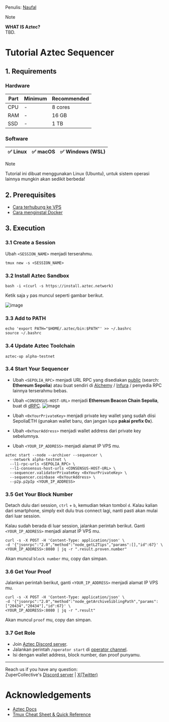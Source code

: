 Penulis: [Naufal](https://x.com/0xfal)

> [!NOTE]
> **WHAT IS Aztec?**\
> TBD.

# Tutorial Aztec Sequencer

## 1. Requirements

### Hardware

| Part | Minimum | Recommended |
| ------------- | ------------- | ------------- |
| CPU | - | 8 cores |
| RAM | - | 16 GB |
| SSD | - | 1 TB |

### Software

| ✅ Linux | ✅ macOS | ✅ Windows (WSL) |
| ------------- | ------------- | ------------- |

> [!NOTE]
> Tutorial ini dibuat menggunakan Linux (Ubuntu), untuk sistem operasi lainnya mungkin akan sedikit berbeda!

## 2. Prerequisites

- [Cara terhubung ke VPS](https://github.com/ZuperHunt/Connect-to-VPS)
- [Cara menginstal Docker](https://github.com/zupercollective/Installing-Docker)

## 3. Execution

### 3.1 Create a Session

Ubah `<SESSION_NAME>` menjadi terserahmu.

```
tmux new -s <SESSION_NAME>
```

### 3.2 Install Aztec Sandbox

```
bash -i <(curl -s https://install.aztec.network)
```

Ketik saja `y` pas muncul seperti gambar berikut.

![image](https://github.com/user-attachments/assets/147ccf0f-0f4b-4655-b526-9bc764229ebb)

### 3.3 Add to PATH

```
echo 'export PATH="$HOME/.aztec/bin:$PATH"' >> ~/.bashrc
source ~/.bashrc
```

### 3.4 Update Aztec Toolchain

```
aztec-up alpha-testnet
```

### 3.4 Start Your Sequencer

- Ubah `<SEPOLIA_RPC>` menjadi URL RPC yang disediakan [public](https://chainlist.org) (search: **Ethereum Sepolia**) atau buat sendiri di [Alchemy](https://dashboard.alchemy.com/chains/eth?network=ETH_SEPOLIA) / [Infura](https://www.infura.io) / penyedia RPC lainnya terserahmu bebas.

- Ubah `<CONSENSUS-HOST-URL>` menjadi **Ethereum Beacon Chain Sepolia**, buat di [dRPC](https://drpc.org/login).
![image](https://github.com/user-attachments/assets/13c0d6b3-d244-4e66-9566-e78bad959327)

- Ubah `<0xYourPrivateKey>` menjadi private key wallet yang sudah diisi SepoliaETH (gunakan wallet baru, dan jangan lupa **pakai prefix 0x**).
- Ubah `<0xYourAddress>` menjadi wallet address dari private key sebelumnya.
- Ubah `<YOUR_IP_ADDRESS>` menjadi alamat IP VPS mu.

```
aztec start --node --archiver --sequencer \
  --network alpha-testnet \
  --l1-rpc-urls <SEPOLIA_RPC> \
  --l1-consensus-host-urls <CONSENSUS-HOST-URL> \
  --sequencer.validatorPrivateKey <0xYourPrivateKey> \
  --sequencer.coinbase <0xYourAddress> \
  --p2p.p2pIp <YOUR_IP_ADDRESS>
```

### 3.5 Get Your Block Number

Detach dulu dari session, `ctrl` + `b`, kemudian tekan tombol `d`. Kalau kalian dari smartphone, simply exit dulu trus connect lagi, nanti pasti akan mulai dari luar session.

Kalau sudah berada di luar session, jalankan perintah berikut. Ganti `<YOUR_IP_ADDRESS>` menjadi alamat IP VPS mu.

```
curl -s -X POST -H 'Content-Type: application/json' \
-d '{"jsonrpc":"2.0","method":"node_getL2Tips","params":[],"id":67}' \
<YOUR_IP_ADDRESS>:8080 | jq -r ".result.proven.number"
```

Akan muncul `block number` mu, copy dan simpan.

### 3.6 Get Your Proof

Jalankan perintah berikut, ganti `<YOUR_IP_ADDRESS>` menjadi alamat IP VPS mu.

```
curl -s -X POST -H 'Content-Type: application/json' \
-d '{"jsonrpc":"2.0","method":"node_getArchiveSiblingPath","params":["20434","20434"],"id":67}' \
<YOUR_IP_ADDRESS>:8080 | jq -r ".result"
```

Akan muncul `proof` mu, copy dan simpan.

### 3.7 Get Role

- Join [Aztec Discord server](https://discord.gg/aztec).
- Jalankan perintah `/operator start` di [operator channel](https://discord.com/channels/1144692727120937080/1367196595866828982).
- Isi dengan wallet address, block number, dan proof punyamu.

---

Reach us if you have any question:\
ZuperCollective's [Discord server](https://discord.gg/ZuperCollective) | [X(Twitter)](https://twitter.com/ZuperCollective)

# Acknowledgements

* [Aztec Docs](https://docs.aztec.network/next/the_aztec_network/guides/run_nodes)
* [Tmux Cheat Sheet & Quick Reference](https://tmuxcheatsheet.com/)
